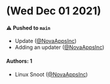 # (Wed Dec 01 2021)

#### ⚠️ Pushed to `main`

- Update ([@NovaAppsInc](https://github.com/NovaAppsInc))
- Adding an updater ([@NovaAppsInc](https://github.com/NovaAppsInc))

#### Authors: 1

- Linux Snoot ([@NovaAppsInc](https://github.com/NovaAppsInc))
